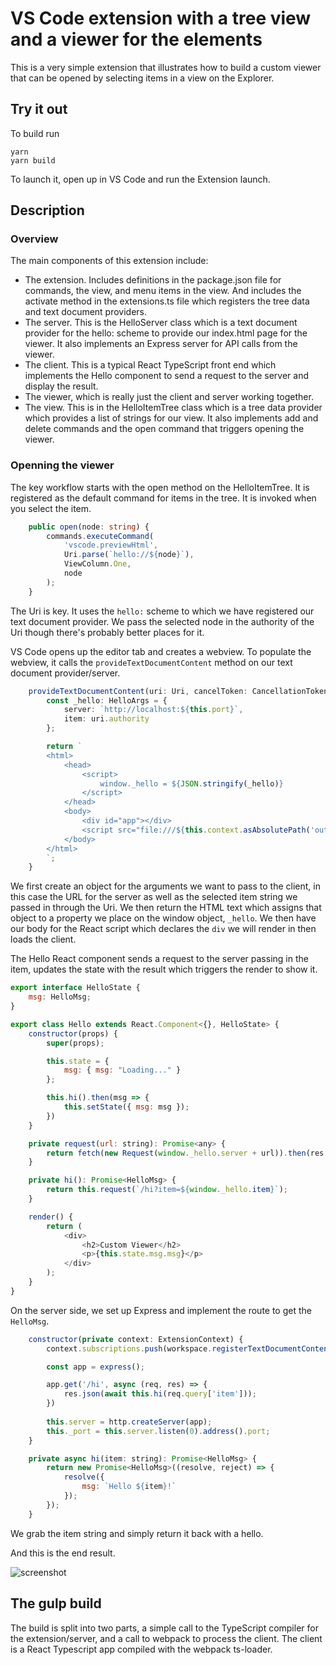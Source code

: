 # VS Code extension with a tree view and a viewer for the elements

This is a very simple extension that illustrates how to build a custom
viewer that can be opened by selecting items in a view on the Explorer.

## Try it out

To build run

```
yarn
yarn build
```
To launch it, open up in VS Code and run the Extension
launch.

## Description

### Overview

The main components of this extension include:

- The extension. Includes definitions in the package.json file for
commands, the view, and menu items in the view. And includes the
activate method in the extensions.ts file which registers the
tree data and text document providers.
- The server. This is the HelloServer class which is a text
document provider for the hello: scheme to provide our index.html
page for the viewer. It also implements an Express server for API
calls from the viewer.
- The client. This is a typical React TypeScript front end which
implements the Hello component to send a request to the server
and display the result.
- The viewer, which is really just the client and server working
together.
- The view. This is in the HelloItemTree class which is a tree
data provider which provides a list of strings for our view.
It also implements add and delete commands and the open command
that triggers opening the viewer.

### Openning the viewer

The key workflow starts with the open method on the HelloItemTree.
It is registered as the default command for items in the tree.
It is invoked when you select the item.

```typescript
    public open(node: string) {
        commands.executeCommand(
            'vscode.previewHtml',
            Uri.parse(`hello://${node}`),
            ViewColumn.One,
            node
        );
    }
```

The Uri is key. It uses the ```hello:``` scheme to which we have
registered our text document provider. We pass the selected node
in the authority of the Uri though there's probably better places for it.

VS Code opens up the editor tab and creates a webview. To populate
the webview, it calls the ```provideTextDocumentContent``` method
on our text document provider/server.

```typescript
    provideTextDocumentContent(uri: Uri, cancelToken: CancellationToken): ProviderResult<string> {
        const _hello: HelloArgs = {
            server: `http://localhost:${this.port}`,
            item: uri.authority
        };

        return `
        <html>
            <head>
                <script>
                    window._hello = ${JSON.stringify(_hello)}
                </script>
            </head>
            <body>
                <div id="app"></div>
                <script src="file:///${this.context.asAbsolutePath('out/client/app.js')}"></script>
            </body>
        </html>
        `;
    }
```

We first create an object for the arguments we want to pass to the client, in this case the
URL for the server as well as the selected item string we passed in through the Uri.
We then return the HTML text which assigns that object to a property we place on the window
object, ```_hello```. We then have our body for the React script which declares the ```div```
we will render in then loads the client.

The Hello React component sends a request to the server passing in the item, updates the
state with the result which triggers the render to show it.

```javascript
export interface HelloState {
    msg: HelloMsg;
}

export class Hello extends React.Component<{}, HelloState> {
    constructor(props) {
        super(props);

        this.state = {
            msg: { msg: "Loading..." }
        };

        this.hi().then(msg => {
            this.setState({ msg: msg });
        })
    }

    private request(url: string): Promise<any> {
        return fetch(new Request(window._hello.server + url)).then(res => res.json());
    }

    private hi(): Promise<HelloMsg> {
        return this.request(`/hi?item=${window._hello.item}`);
    }

    render() {
        return (
            <div>
                <h2>Custom Viewer</h2>
                <p>{this.state.msg.msg}</p>
            </div>
        );
    }
}
```

On the server side, we set up Express and implement the route to get the ```HelloMsg```.

```javascript
    constructor(private context: ExtensionContext) {
        context.subscriptions.push(workspace.registerTextDocumentContentProvider('hello', this));

        const app = express();

        app.get('/hi', async (req, res) => {
            res.json(await this.hi(req.query['item']));
        })
        
        this.server = http.createServer(app);
        this._port = this.server.listen(0).address().port;
    }

    private async hi(item: string): Promise<HelloMsg> {
        return new Promise<HelloMsg>((resolve, reject) => {
            resolve({
                msg: `Hello ${item}!`
            });
        });
    }
```

We grab the item string and simply return it back with a hello.

And this is the end result.

![screenshot](https://github.com/dschaefer/vscode-custom-viewer/raw/master/imagesCapture.png "Screenshot")

## The gulp build

The build is split into two parts, a simple call to the TypeScript
compiler for the extension/server, and a call to webpack to process
the client. The client is a React Typescript app compiled with the
webpack ts-loader.
